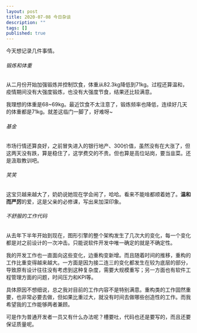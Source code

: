 ```yaml
---
layout: post
title: 2020-07-08 今日杂谈
description: ""
tags: []
published: true
---
```


今天想记录几件事情。

###### 锻炼和体重

从二月份开始加强锻炼并控制饮食，体重从82.3kg降低到71kg。过程还算温和，疫情期间没有大强度锻炼，也没有大强度节食，结果还比较满意。

我理想的体重是68~69kg。最近饮食不太注意了，锻炼频率也降低，连续好几天的体重都是71kg。就差这临门一脚了，好难呀~

###### 基金

市场行情还算良好，之前冒失进入的银行地产、300价值，虽然没有在大涨了，但这两天没有跌，算是稳住了，这学费交的不贵。但也算是高位站岗，要当韭菜。还是汲取教训吧。

###### 笑笑
这宝贝越来越大了，奶奶说她现在学会闹了，哈哈。看来不能啥都顺着她了。**温和而严厉**的爱，这是父亲的必修课，写出来加深印象。

###### 不舒服的工作代码

从去年下半年开始到现在，图形引擎的整个架构发生了几次大的变化，每一个变化都是对之前设计的一次冲击。只能说软件开发中唯一确定的就是不确定性。

我的开发工作也一直面向这些变化，边重构变新增。而且随着时间的推移，重构的工作比重变得越来越大。一方面是因为接二连三的变化都发生在较为底层的部分，导致原有设计往往没有考虑到这种复杂度，需要大规模重写；另一方面也有软件工程管理方面的问题，时间压力和KPI等。

具体原因不想细说，总之我对目前的工作内容不是特别满意。重构类的工作固然重要，也非常必要去做，但如果比重过大，就没有时间去做哪些创造性的工作。而我希望我的工作能够两者兼顾。

可是作为普通开发者一员又有什么办法呢？槽要吐，代码也还是要写的，而且还要保证质量呢。










